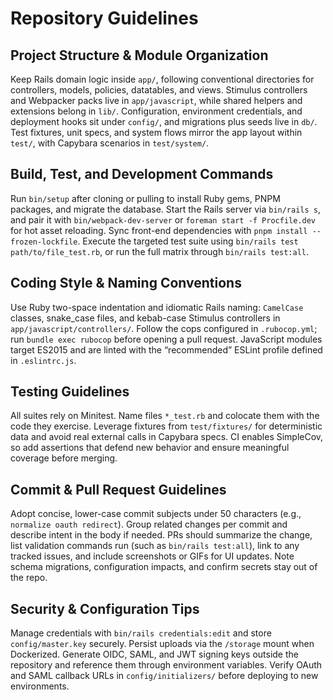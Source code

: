 # Repository Guidelines

## Project Structure & Module Organization
Keep Rails domain logic inside `app/`, following conventional directories for controllers, models, policies, datatables, and views. Stimulus controllers and Webpacker packs live in `app/javascript`, while shared helpers and extensions belong in `lib/`. Configuration, environment credentials, and deployment hooks sit under `config/`, and migrations plus seeds live in `db/`. Test fixtures, unit specs, and system flows mirror the app layout within `test/`, with Capybara scenarios in `test/system/`.

## Build, Test, and Development Commands
Run `bin/setup` after cloning or pulling to install Ruby gems, PNPM packages, and migrate the database. Start the Rails server via `bin/rails s`, and pair it with `bin/webpack-dev-server` or `foreman start -f Procfile.dev` for hot asset reloading. Sync front-end dependencies with `pnpm install --frozen-lockfile`. Execute the targeted test suite using `bin/rails test path/to/file_test.rb`, or run the full matrix through `bin/rails test:all`.

## Coding Style & Naming Conventions
Use Ruby two-space indentation and idiomatic Rails naming: `CamelCase` classes, snake_case files, and kebab-case Stimulus controllers in `app/javascript/controllers/`. Follow the cops configured in `.rubocop.yml`; run `bundle exec rubocop` before opening a pull request. JavaScript modules target ES2015 and are linted with the “recommended” ESLint profile defined in `.eslintrc.js`.

## Testing Guidelines
All suites rely on Minitest. Name files `*_test.rb` and colocate them with the code they exercise. Leverage fixtures from `test/fixtures/` for deterministic data and avoid real external calls in Capybara specs. CI enables SimpleCov, so add assertions that defend new behavior and ensure meaningful coverage before merging.

## Commit & Pull Request Guidelines
Adopt concise, lower-case commit subjects under 50 characters (e.g., `normalize oauth redirect`). Group related changes per commit and describe intent in the body if needed. PRs should summarize the change, list validation commands run (such as `bin/rails test:all`), link to any tracked issues, and include screenshots or GIFs for UI updates. Note schema migrations, configuration impacts, and confirm secrets stay out of the repo.

## Security & Configuration Tips
Manage credentials with `bin/rails credentials:edit` and store `config/master.key` securely. Persist uploads via the `/storage` mount when Dockerized. Generate OIDC, SAML, and JWT signing keys outside the repository and reference them through environment variables. Verify OAuth and SAML callback URLs in `config/initializers/` before deploying to new environments.
